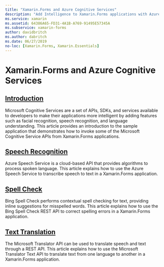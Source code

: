 ```yaml
---
title: "Xamarin.Forms and Azure Cognitive Services"
description: "Add Intelligence to Xamarin.Forms applications with Azure Cognitive Services, including speech recognition, spell check, text translation, and emotion recognition."
ms.service: xamarin
ms.assetid: 64386A65-FD31-4A1B-A769-91495E57345A
ms.subservice: xamarin-forms
author: davidbritch
ms.author: dabritch
ms.date: 06/27/2019
no-loc: [Xamarin.Forms, Xamarin.Essentials]
---
```


# Xamarin.Forms and Azure Cognitive Services

## [Introduction](introduction.md)

Microsoft Cognitive Services are a set of APIs, SDKs, and services available to developers to make their applications more intelligent by adding features such as facial recognition, speech recognition, and language understanding. This article provides an introduction to the sample application that demonstrates how to invoke some of the Microsoft Cognitive Service APIs from Xamarin.Forms applications.

## [Speech Recognition](speech-recognition.md)

Azure Speech Service is a cloud-based API that provides algorithms to process spoken language. This article explains how to use the Azure Speech Service to transcribe speech to text in a Xamarin.Forms application.

## [Spell Check](spell-check.md)

Bing Spell Check performs contextual spell checking for text, providing inline suggestions for misspelled words. This article explains how to use the Bing Spell Check REST API to correct spelling errors in a Xamarin.Forms application.

## [Text Translation](text-translation.md)

The Microsoft Translator API can be used to translate speech and text through a REST API. This article explains how to use the Microsoft Translator Text API to translate text from one language to another in a Xamarin.Forms application.
